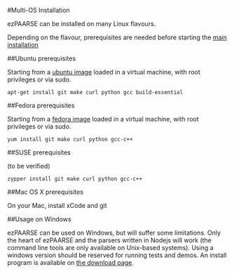 #Multi-OS Installation

ezPAARSE can be installed on many Linux flavours.

Depending on the flavour, prerequisites are needed before starting the [main installation](https://github.com/ezpaarse-project/ezpaarse/blob/master/doc/quickstart.md)

##Ubuntu prerequisites

Starting from a [ubuntu image](http://www.ubuntu.com/download) loaded in a virtual machine, with root privileges or via sudo.

```
apt-get install git make curl python gcc build-essential
```

##Fedora prerequisites

Starting from a [fedora image](http://fedoraproject.org/get-fedora) loaded in a virtual machine, with root privileges or via sudo.

```
yum install git make curl python gcc-c++
```

##SUSE prerequisites
 
(to be verified)
```
zypper install git make curl python gcc-c++
```

##Mac OS X prerequisites

On your Mac, install xCode and git

##Usage on Windows

ezPAARSE can be used on Windows, but will suffer some limitations.
Only the heart of ezPAARSE and the parsers written in Nodejs will work (the command line tools are only available on Unix-based systems).
Using a windows version should be reserved for running tests and demos.
An install program is available on [the download page](http://analogist.couperin.org/ezpaarse/download).
